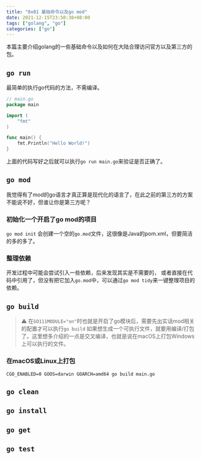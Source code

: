 ```yaml
---
title: "0x01 基础命令以及go mod"
date: 2021-12-15T23:50:38+08:00
tags: ["golang", "go"]
categories: ["go"]
---
```


本篇主要介绍golang的一些基础命令以及如何在大陆合理访问官方以及第三方的包。

<!--more-->

## `go run`

最简单的执行go代码的方法，不需编译。

```go
// main.go
package main

import (
    "fmt"
)

func main() {
    fmt.Println("Hello World!")
}
```
上面的代码写好之后就可以执行`go run main.go`来验证是否正确了。

## `go mod`

我觉得有了mod的go语言才真正算是现代化的语言了，在此之前的第三方的方案不能说不好，但谁让你是第三方呢？

### 初始化一个开启了go mod的项目

`go mod init` 会创建一个空的`go.mod`文件，这很像是Java的pom.xml，但要简洁的多的多了。

### 整理依赖

开发过程中可能会尝试引入一些依赖，后来发现其实是不需要的， 或者直接在代码中引用了，但没有把它加入`go.mod`中，可以通过`go mod tidy`来一键整理项目的依赖。

## `go build`

> ⚠️ 在`GO111MODULE="on"`时也就是开启了go模块后，需要先出实话mod相关的配置才可以执行`go build`
如果想生成一个可执行文件，就要用编译/打包了。这里想多介绍的一点是交叉编译，也就是说在macOS上打包Windows上可以执行的文件。

### 在macOS或Linux上打包

```
CGO_ENABLED=0 GOOS=darwin GOARCH=amd64 go build main.go
```

## `go clean`

## `go install`

## `go get`


## `go test`

